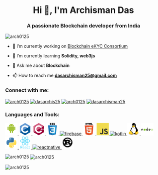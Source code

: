 <h1 align="center">Hi 👋, I'm Archisman Das</h1>
<h3 align="center">A passionate Blockchain developer from India</h3>

<p align="left"> <img src="https://komarev.com/ghpvc/?username=arch0125&label=Profile%20views&color=0e75b6&style=flat" alt="arch0125" /> </p>

- 🔭 I’m currently working on [Blockchain eKYC Consortium](https://github.com/Arch0125/Blockchain-eKYC-Consortium)

- 🌱 I’m currently learning **Solidity, web3js**

- 💬 Ask me about **Blockchain**

- 📫 How to reach me **dasarchisman25@gmail.com**

<h3 align="left">Connect with me:</h3>
<p align="left">
<a href="https://linkedin.com/in/arch0125" target="blank"><img align="center" src="https://raw.githubusercontent.com/rahuldkjain/github-profile-readme-generator/master/src/images/icons/Social/linked-in-alt.svg" alt="arch0125" height="30" width="40" /></a>
<a href="https://www.codechef.com/users/dasarchis25" target="blank"><img align="center" src="https://cdn.jsdelivr.net/npm/simple-icons@3.1.0/icons/codechef.svg" alt="dasarchis25" height="30" width="40" /></a>
<a href="https://codeforces.com/profile/arch0125" target="blank"><img align="center" src="https://raw.githubusercontent.com/rahuldkjain/github-profile-readme-generator/master/src/images/icons/Social/codeforces.svg" alt="arch0125" height="30" width="40" /></a>
<a href="https://www.leetcode.com/dasarchisman25" target="blank"><img align="center" src="https://raw.githubusercontent.com/rahuldkjain/github-profile-readme-generator/master/src/images/icons/Social/leet-code.svg" alt="dasarchisman25" height="30" width="40" /></a>
</p>

<h3 align="left">Languages and Tools:</h3>
<p align="left"> <a href="https://developer.android.com" target="_blank" rel="noreferrer"> <img src="https://raw.githubusercontent.com/devicons/devicon/master/icons/android/android-original-wordmark.svg" alt="android" width="40" height="40"/> </a> <a href="https://www.cprogramming.com/" target="_blank" rel="noreferrer"> <img src="https://raw.githubusercontent.com/devicons/devicon/master/icons/c/c-original.svg" alt="c" width="40" height="40"/> </a> <a href="https://www.w3schools.com/cpp/" target="_blank" rel="noreferrer"> <img src="https://raw.githubusercontent.com/devicons/devicon/master/icons/cplusplus/cplusplus-original.svg" alt="cplusplus" width="40" height="40"/> </a> <a href="https://www.w3schools.com/css/" target="_blank" rel="noreferrer"> <img src="https://raw.githubusercontent.com/devicons/devicon/master/icons/css3/css3-original-wordmark.svg" alt="css3" width="40" height="40"/> </a> <a href="https://firebase.google.com/" target="_blank" rel="noreferrer"> <img src="https://www.vectorlogo.zone/logos/firebase/firebase-icon.svg" alt="firebase" width="40" height="40"/> </a> <a href="https://www.w3.org/html/" target="_blank" rel="noreferrer"> <img src="https://raw.githubusercontent.com/devicons/devicon/master/icons/html5/html5-original-wordmark.svg" alt="html5" width="40" height="40"/> </a> <a href="https://developer.mozilla.org/en-US/docs/Web/JavaScript" target="_blank" rel="noreferrer"> <img src="https://raw.githubusercontent.com/devicons/devicon/master/icons/javascript/javascript-original.svg" alt="javascript" width="40" height="40"/> </a> <a href="https://kotlinlang.org" target="_blank" rel="noreferrer"> <img src="https://www.vectorlogo.zone/logos/kotlinlang/kotlinlang-icon.svg" alt="kotlin" width="40" height="40"/> </a> <a href="https://www.linux.org/" target="_blank" rel="noreferrer"> <img src="https://raw.githubusercontent.com/devicons/devicon/master/icons/linux/linux-original.svg" alt="linux" width="40" height="40"/> </a> <a href="https://nodejs.org" target="_blank" rel="noreferrer"> <img src="https://raw.githubusercontent.com/devicons/devicon/master/icons/nodejs/nodejs-original-wordmark.svg" alt="nodejs" width="40" height="40"/> </a> <a href="https://www.python.org" target="_blank" rel="noreferrer"> <img src="https://raw.githubusercontent.com/devicons/devicon/master/icons/python/python-original.svg" alt="python" width="40" height="40"/> </a> <a href="https://reactjs.org/" target="_blank" rel="noreferrer"> <img src="https://raw.githubusercontent.com/devicons/devicon/master/icons/react/react-original-wordmark.svg" alt="react" width="40" height="40"/> </a> <a href="https://reactnative.dev/" target="_blank" rel="noreferrer"> <img src="https://reactnative.dev/img/header_logo.svg" alt="reactnative" width="40" height="40"/> </a> <a href="https://www.rust-lang.org" target="_blank" rel="noreferrer"> <img src="https://raw.githubusercontent.com/devicons/devicon/master/icons/rust/rust-plain.svg" alt="rust" width="40" height="40"/> </a> </p>

<p><img align="left" src="https://github-readme-stats.vercel.app/api/top-langs?username=arch0125&show_icons=true&theme=synthwave&locale=en&layout=compact" alt="arch0125" /></p>

<p>&nbsp;<img align="center" src="https://github-readme-stats.vercel.app/api?username=arch0125&show_icons=true&theme=synthwave&locale=en" alt="arch0125" /></p>

<p><img align="center" src="https://github-readme-streak-stats.herokuapp.com/?user=arch0125&theme=synthwave" alt="arch0125" /></p>
